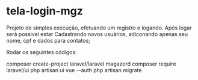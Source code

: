 # tela-login-mgz

Projeto de simples execução, efetuando um registro e logando. 
Após logar será possivel estar Cadastrando novos usuários, adiconando apenas seu nome, cpf e dados para contatos;


Rodar os seguintes códigos:

composer create-project laravel/laravel magazord
composer require laravel/ui
php artisan ui vue --auth
php artisan migrate
